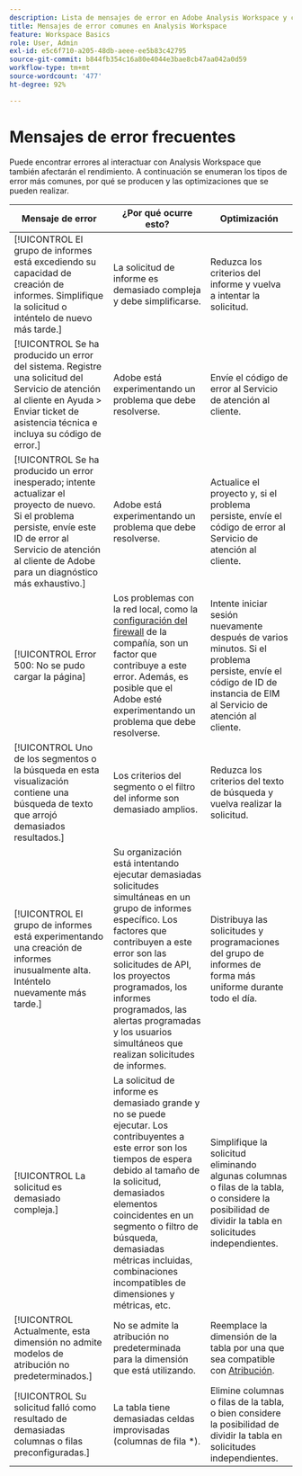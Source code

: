 ```yaml
---
description: Lista de mensajes de error en Adobe Analysis Workspace y componentes relacionados
title: Mensajes de error comunes en Analysis Workspace
feature: Workspace Basics
role: User, Admin
exl-id: e5c6f710-a205-48db-aeee-ee5b83c42795
source-git-commit: b844fb354c16a80e4044e3bae8cb47aa042a0d59
workflow-type: tm+mt
source-wordcount: '477'
ht-degree: 92%

---
```


# Mensajes de error frecuentes

Puede encontrar errores al interactuar con Analysis Workspace que también afectarán el rendimiento. A continuación se enumeran los tipos de error más comunes, por qué se producen y las optimizaciones que se pueden realizar.

| Mensaje de error | ¿Por qué ocurre esto? | Optimización |
| --- | --- | --- |
| [!UICONTROL El grupo de informes está excediendo su capacidad de creación de informes. Simplifique la solicitud o inténtelo de nuevo más tarde.] | La solicitud de informe es demasiado compleja y debe simplificarse. | Reduzca los criterios del informe y vuelva a intentar la solicitud. |
| [!UICONTROL Se ha producido un error del sistema. Registre una solicitud del Servicio de atención al cliente en Ayuda > Enviar ticket de asistencia técnica e incluya su código de error.] | Adobe está experimentando un problema que debe resolverse. | Envíe el código de error al Servicio de atención al cliente. |
| [!UICONTROL Se ha producido un error inesperado; intente actualizar el proyecto de nuevo. Si el problema persiste, envíe este ID de error al Servicio de atención al cliente de Adobe para un diagnóstico más exhaustivo.] | Adobe está experimentando un problema que debe resolverse. | Actualice el proyecto y, si el problema persiste, envíe el código de error al Servicio de atención al cliente. |
| [!UICONTROL Error 500: No se pudo cargar la página] | Los problemas con la red local, como la [configuración del firewall](https://experienceleague.adobe.com/docs/analytics/technotes/ip-addresses.html?lang=es) de la compañía, son un factor que contribuye a este error. Además, es posible que el Adobe esté experimentando un problema que debe resolverse. | Intente iniciar sesión nuevamente después de varios minutos. Si el problema persiste, envíe el código de ID de instancia de EIM al Servicio de atención al cliente. |
| [!UICONTROL Uno de los segmentos o la búsqueda en esta visualización contiene una búsqueda de texto que arrojó demasiados resultados.] | Los criterios del segmento o el filtro del informe son demasiado amplios. | Reduzca los criterios del texto de búsqueda y vuelva realizar la solicitud. |
| [!UICONTROL El grupo de informes está experimentando una creación de informes inusualmente alta. Inténtelo nuevamente más tarde.] | Su organización está intentando ejecutar demasiadas solicitudes simultáneas en un grupo de informes específico. Los factores que contribuyen a este error son las solicitudes de API, los proyectos programados, los informes programados, las alertas programadas y los usuarios simultáneos que realizan solicitudes de informes. | Distribuya las solicitudes y programaciones del grupo de informes de forma más uniforme durante todo el día. |
| [!UICONTROL La solicitud es demasiado compleja.] | La solicitud de informe es demasiado grande y no se puede ejecutar. Los contribuyentes a este error son los tiempos de espera debido al tamaño de la solicitud, demasiados elementos coincidentes en un segmento o filtro de búsqueda, demasiadas métricas incluidas, combinaciones incompatibles de dimensiones y métricas, etc. | Simplifique la solicitud eliminando algunas columnas o filas de la tabla, o considere la posibilidad de dividir la tabla en solicitudes independientes. |
| [!UICONTROL Actualmente, esta dimensión no admite modelos de atribución no predeterminados.] | No se admite la atribución no predeterminada para la dimensión que está utilizando. | Reemplace la dimensión de la tabla por una que sea compatible con [Atribución](/help/analyze/analysis-workspace/attribution/overview.md). |
| [!UICONTROL Su solicitud falló como resultado de demasiadas columnas o filas preconfiguradas.] | La tabla tiene demasiadas celdas improvisadas (columnas de fila *). | Elimine columnas o filas de la tabla, o bien considere la posibilidad de dividir la tabla en solicitudes independientes. |
